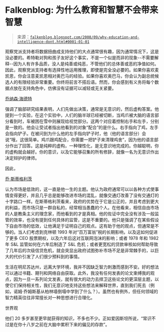 <!--yml

category: 未分类

date: 2024-05-12 22:59:55

-->

# Falkenblog: 为什么教育和智慧不会带来智慧

> 来源：[`falkenblog.blogspot.com/2008/09/why-education-and-intelligence-dont.html#0001-01-01`](http://falkenblog.blogspot.com/2008/09/why-education-and-intelligence-dont.html#0001-01-01)

观察党派支持者将数据扭曲成支持他们的大点通常很有趣，因为通常情况下，这是没必要的。希特勒对狗和孩子友好这个事实，不是一个似是而非的现象--不需要解释--因为人有许多品质，没人是纯善或纯恶，不管他们的总体善或恶的净值如何。因此，观察党派支持者有选择性地运用推理，即使是完全没必要的。如果你喜欢麦凯恩，你会注意麦凯恩相对奥巴马的经验。如果你喜欢奥巴马，你会认为副总统候选人的有限经验非常重要。你终将前言不搭后语。然而，你会感到有义务将每个数据点放在支持角色中，仿佛没有证据可以减轻或无关紧要。

[乔纳森·海德特](http://falkenblog.blogspot.com/2008/07/flattering-self-portraits.html)

强调了脑部研究结果表明，人们先做出决策，通常是无意识的，然后虚构答案。他提到一个实验，在这个实验中，人们的脑半球已经被切断，当鸡爪被大脑的语言部分看到时，车被困在雪中则展现给视觉部分。这两个对应着控制右手和左手，分别是一致的。他会让受试者指出他看到的对象“配合”的是什么。右手指向了鸡，左手会指向铲子。在被问到为什么他的左手指向铲子时，他（他的语言部分）会说“哦，这很简单。鸡爪跟鸡配合，你需要一把铲子来清理鸡舍”，因为他的语言部分作出了回答。这是纯粹的虚构，一种理性化，是无意识地完成的。你越聪明，你的虚构就会越好。你的意识，以及它能够召集的所有修辞，就像一名为无意识作出决定辩护的律师。

因此，

[乔·斯蒂格利茨](http://falkenblog.blogspot.com/2008/08/stiglitz-called-subprime-mortgage.html)

认为市场是低效的，这一直是他一生的主题。他认为政府通常可以以各种方式使事情变得更好，并且几乎总是能够改进市场的混乱，就像交通灯改善了没有交通灯的十字路口一样。在斯蒂格利茨看来，政府的优势在于它是公正的，并且考虑到更大的利益，而市场只是一群自私的，经常相当愚蠢的个人。在他看来，相信自由市场的人是教条主义的理念家，而他看到的才是真相。他的佐证中完全没有涉及一般监管的效率，也没有提到任何具体的监管，这是不重要的。他只是强调了在某些假设下自由市场的低效，让他满足于证明自己的观点。这有助于他的观点，但通常是不够的。当人们考虑到克林顿 1993 年对“百万富翁”税的长期影响，以及这如何促进了更多 CEO 股票期权，以及六年后这对互联网泡沫的影响；或者 1978 年和 1982 年 S&L 监管如何在六年后制造了 S&L 危机；或者更宽松的贷款审核如何帮助导致了几年后的次级信贷危机，就会突显出政府试图弥补市场不足是非常棘手的，以巨大的代价引发了人们很少预料到的事情。

生活在明尼苏达州，远离大学环境，我并不因缺乏智力刺激而感到不安。好的想法可以通过书籍、期刊和网络自由获取。此外，我没有任何发表的论文束缚我的观点，因为一旦一系列论文发表，就有很大的动力去捍卫这些论文的更深层主题，以使它们保持相关性，我们无意识地支持这些想法来解释世界，直到我们死去（例如，诺姆·乔姆斯基从柏林墙倒塌中学到了什么？）。虽然也有例外，但任何领域的智力精英往往非常擅长对一种思想进行合理化。

世界观

他们 20 多岁甚至更早就获得的知识，不多也不少。正如爱因斯坦所说，“常识不过是在你十八岁之前在大脑中累积下来的偏见的存款”。
